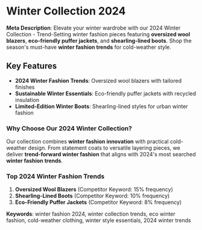 # Winter Collection 2024

**Meta Description**: Elevate your winter wardrobe with our 2024 Winter Collection - Trend-Setting winter fashion pieces featuring **oversized wool blazers**, **eco-friendly puffer jackets**, and **shearling-lined boots**. Shop the season's must-have **winter fashion trends** for cold-weather style.

## Key Features
- **2024 Winter Fashion Trends**: Oversized wool blazers with tailored finishes
- **Sustainable Winter Essentials**: Eco-friendly puffer jackets with recycled insulation
- **Limited-Edition Winter Boots**: Shearling-lined styles for urban winter fashion

### Why Choose Our 2024 Winter Collection?
Our collection combines **winter fashion innovation** with practical cold-weather design. From statement coats to versatile layering pieces, we deliver **trend-forward winter fashion** that aligns with 2024's most searched **winter fashion trends**.

### Top 2024 Winter Fashion Trends
1. **Oversized Wool Blazers** (Competitor Keyword: 15% frequency)
2. **Shearling-Lined Boots** (Competitor Keyword: 10% frequency)
3. **Eco-Friendly Puffer Jackets** (Competitor Keyword: 8% frequency)

**Keywords**: winter fashion 2024, winter collection trends, eco winter fashion, cold-weather clothing, winter style essentials, 2024 winter trends